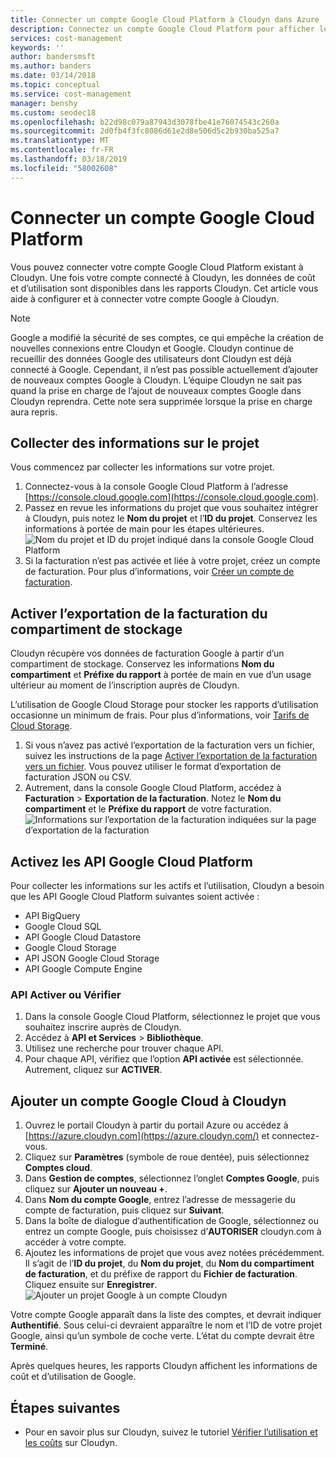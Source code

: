 ```yaml
---
title: Connecter un compte Google Cloud Platform à Cloudyn dans Azure | Microsoft Docs
description: Connectez un compte Google Cloud Platform pour afficher les données de coût et d’utilisation dans les rapports Cloudyn.
services: cost-management
keywords: ''
author: bandersmsft
ms.author: banders
ms.date: 03/14/2018
ms.topic: conceptual
ms.service: cost-management
manager: benshy
ms.custom: seodec18
ms.openlocfilehash: b22d98c079a87943d3078fbe41e76074543c260a
ms.sourcegitcommit: 2d0fb4f3fc8086d61e2d8e506d5c2b930ba525a7
ms.translationtype: MT
ms.contentlocale: fr-FR
ms.lasthandoff: 03/18/2019
ms.locfileid: "58002608"
---
```

# <a name="connect-a-google-cloud-platform-account"></a>Connecter un compte Google Cloud Platform

Vous pouvez connecter votre compte Google Cloud Platform existant à Cloudyn. Une fois votre compte connecté à Cloudyn, les données de coût et d’utilisation sont disponibles dans les rapports Cloudyn. Cet article vous aide à configurer et à connecter votre compte Google à Cloudyn.

> [!NOTE]
> Google a modifié la sécurité de ses comptes, ce qui empêche la création de nouvelles connexions entre Cloudyn et Google. Cloudyn continue de recueillir des données Google des utilisateurs dont Cloudyn est déjà connecté à Google. Cependant, il n’est pas possible actuellement d’ajouter de nouveaux comptes Google à Cloudyn. L’équipe Cloudyn ne sait pas quand la prise en charge de l’ajout de nouveaux comptes Google dans Cloudyn reprendra. Cette note sera supprimée lorsque la prise en charge aura repris.

## <a name="collect-project-information"></a>Collecter des informations sur le projet

Vous commencez par collecter les informations sur votre projet.

1. Connectez-vous à la console Google Cloud Platform à l’adresse [https://console.cloud.google.com](https://console.cloud.google.com).
2. Passez en revue les informations du projet que vous souhaitez intégrer à Cloudyn, puis notez le **Nom du projet** et l’**ID du projet**. Conservez les informations à portée de main pour les étapes ultérieures.  
    ![Nom du projet et ID du projet indiqué dans la console Google Cloud Platform](./media/connect-google-account/gcp-console01.png)
3. Si la facturation n’est pas activée et liée à votre projet, créez un compte de facturation. Pour plus d’informations, voir [Créer un compte de facturation](https://cloud.google.com/billing/docs/how-to/manage-billing-account#create/_a/_new/_billing/_account).

## <a name="enable-storage-bucket-billing-export"></a>Activer l’exportation de la facturation du compartiment de stockage

Cloudyn récupère vos données de facturation Google à partir d’un compartiment de stockage. Conservez les informations **Nom du compartiment** et **Préfixe du rapport** à portée de main en vue d’un usage ultérieur au moment de l’inscription auprès de Cloudyn.

L’utilisation de Google Cloud Storage pour stocker les rapports d’utilisation occasionne un minimum de frais. Pour plus d’informations, voir [Tarifs de Cloud Storage](https://cloud.google.com/storage/pricing).

1. Si vous n’avez pas activé l’exportation de la facturation vers un fichier, suivez les instructions de la page [Activer l’exportation de la facturation vers un fichier](https://cloud.google.com/billing/docs/how-to/export-data-file#how_to_enable_billing_export_to_a_file). Vous pouvez utiliser le format d’exportation de facturation JSON ou CSV.
2. Autrement, dans la console Google Cloud Platform, accédez à **Facturation** > **Exportation de la facturation**. Notez le **Nom du compartiment** et le **Préfixe du rapport** de votre facturation.  
    ![Informations sur l’exportation de la facturation indiquées sur la page d’exportation de la facturation](./media/connect-google-account/billing-export.png)

## <a name="enable-google-cloud-platform-apis"></a>Activez les API Google Cloud Platform

Pour collecter les informations sur les actifs et l’utilisation, Cloudyn a besoin que les API Google Cloud Platform suivantes soient activée :

- API BigQuery
- Google Cloud SQL
- API Google Cloud Datastore
- Google Cloud Storage
- API JSON Google Cloud Storage
- API Google Compute Engine

### <a name="enable-or-verify-apis"></a>API Activer ou Vérifier

1. Dans la console Google Cloud Platform, sélectionnez le projet que vous souhaitez inscrire auprès de Cloudyn.
2. Accédez à **API et Services** > **Bibliothèque**.
3. Utilisez une recherche pour trouver chaque API.
4. Pour chaque API, vérifiez que l’option **API activée** est sélectionnée. Autrement, cliquez sur **ACTIVER**.

## <a name="add-a-google-cloud-account-to-cloudyn"></a>Ajouter un compte Google Cloud à Cloudyn

1. Ouvrez le portail Cloudyn à partir du portail Azure ou accédez à [https://azure.cloudyn.com](https://azure.cloudyn.com/) et connectez-vous.
2. Cliquez sur **Paramètres** (symbole de roue dentée), puis sélectionnez **Comptes cloud**.
3. Dans **Gestion de comptes**, sélectionnez l’onglet **Comptes Google**, puis cliquez sur **Ajouter un nouveau +**.
4. Dans **Nom du compte Google**, entrez l’adresse de messagerie du compte de facturation, puis cliquez sur **Suivant**.
5. Dans la boîte de dialogue d’authentification de Google, sélectionnez ou entrez un compte Google, puis choisissez d’**AUTORISER** cloudyn.com à accéder à votre compte.
6. Ajoutez les informations de projet que vous avez notées précédemment. Il s’agit de l’**ID du projet**, du **Nom du projet**, du **Nom du compartiment de facturation**, et du préfixe de rapport du **Fichier de facturation**. Cliquez ensuite sur **Enregistrer**.  
    ![Ajouter un projet Google à un compte Cloudyn](./media/connect-google-account/add-project.png)

Votre compte Google apparaît dans la liste des comptes, et devrait indiquer **Authentifié**. Sous celui-ci devraient apparaître le nom et l’ID de votre projet Google, ainsi qu’un symbole de coche verte. L’état du compte devrait être **Terminé**.

Après quelques heures, les rapports Cloudyn affichent les informations de coût et d’utilisation de Google.

## <a name="next-steps"></a>Étapes suivantes

- Pour en savoir plus sur Cloudyn, suivez le tutoriel [Vérifier l’utilisation et les coûts](./tutorial-review-usage.md) sur Cloudyn.
